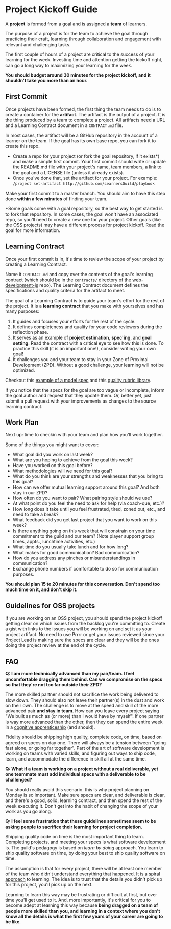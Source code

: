# Project Kickoff Guide

A **project** is formed from a goal and is assigned a **team** of learners.

The purpose of a project is for the team to achieve the goal through practicing their craft, learning through collaboration and engagement with relevant and challenging tasks.

The first couple of hours of a project are critical to the success of your learning for the week. Investing time and attention getting the kickoff right, can go a long way to maximizing your learning for the week.

**You should budget around 30 minutes for the project kickoff, and it shouldn't take you more than an hour.**

## First Commit

Once projects have been formed, the first thing the team needs to do is to create a container for the **artifact**. The artifact is the output of a project. It is the thing produced by a team to complete a project. All artifacts need a URL and a Learning Contract document in a `CONTRACT.md` file.

In most cases, the artifact will be a GitHub repository in the account of a learner on the team. If the goal has its own base repo, you can fork it to create this repo.

- Create a repo for your project (or fork the goal repository, if it exists\*) and make a simple first commit. Your first commit should write or update the README.md file with your project's name, team members, a link to the goal and a LICENSE file (unless it already exists).
- Once you've done that, set the artifact for your project. For example: `/project set-artifact http://github.com/LearnersGuild/playbook`

Make your first commit to a master branch. You should aim to have this step done **within a few minutes** of finding your team.

\*Some goals come with a goal repository, so the best way to get started is to fork that repository. In some cases, the goal won't have an associated repo, so you'll need to create a new one for your project. Other goals (like the OSS projects) may have a different process for project kickoff. Read the goal for more information.

## Learning Contract

Once your first commit is in, it's time to review the scope of your project by creating a Learning Contract.

Name it `CONTRACT.md` and copy over the contents of the goal's learning contract (which should be in the `contracts/` directory of the [web-development-js](https://github.com/GuildCrafts/web-development-js/tree/master/contracts) repo). The Learning Contract document defines the specifications and quality criteria for the artifact to meet.

The goal of a Learning Contract is to guide your team's effort for the rest of the project. It is a **learning contract** that you make with yourselves and has many purposes:

1. It guides and focuses your efforts for the rest of the cycle.
2. It defines completeness and quality for your code reviewers during the reflection phase.
3. It serves as an example of **project estimation**, **spec'ing**, and **goal setting**. Read the contract with a critical eye to see how this is done. To practice this skill (it is an important one!), consider writing your own goal!
4. It challenges you and your team to stay in your Zone of Proximal Development (ZPD). Without a good challenge, your learning will not be optimized.

Checkout this [example of a model spec](https://github.com/GuildCrafts/model-project-specifications/blob/master/model_specs.md) and this [quality rubric library](https://github.com/GuildCrafts/model-project-specifications/blob/master/quality_rubric_library.md).

If you notice that the specs for the goal are too vague or incomplete, inform the goal author and request that they update them. Or, better yet, just submit a pull request with your improvements as changes to the source learning contract.

## Work Plan

Next up: time to checkin with your team and plan how you'll work together.

Some of the things you might want to cover:

- What goal did you work on last week?
- What are you hoping to achieve from the goal this week?
- Have you worked on this goal before?
- What methodologies will we need for this goal?
- What do you think are your strengths and weaknesses that you bring to this goal?
- How can we offer mutual learning support around this goal? And both stay in our ZPD?
- How often do you want to pair? What pairing style should we use?
- At what point do you feel the need to ask for help (via coach-que, etc.)?
- How long does it take until you feel frustrated, tired, zoned out, etc., and need to take a break?
- What feedback did you get last project that you want to work on this week?
- Is there anything going on this week that will constrain on your time commitment to the guild and our team? (Note player support group times, appts., lunchtime activities, etc.)
- What time do you usually take lunch and for how long?
- What makes for good communication? Bad communication?
- How do you address any pinches or misunderstandings in communication?
- Exchange phone numbers if comfortable to do so for communication purposes.

**You should plan 15 to 20 minutes for this conversation. Don't spend too much time on it, and don't skip it.**

## Guidelines for OSS projects

If you are working on an OSS project, you should spend the project kickoff getting clear on which issues from the backlog you're committing to. Create a gist with links to the issues you will be working on and set it as your project artifact. No need to use Prrrr or get your issues reviewed since your Project Lead is making sure the specs are clear and they will be the ones doing the project review at the end of the cycle.


## FAQ

**Q: I am more technically advanced than my pair/team. I feel uncomfortable dragging them behind. Can we compromise on the specs so that they're not too far outside their ZPD?**

The more skilled partner should not sacrifice the work being delivered to slow down. They should also not leave their partner(s) in the dust and work on their own. The challenge is to move at the speed and skill of the more advanced pair **and stay in team**. How can you leave every project saying "We built as much as (or more) than I would have by myself". If one partner is way more advanced than the other, then they can spend the entire week in a [cognitive apprenticeship](/Game_Manual/Cognitive_Apprenticeship.md) (and should).

Fidelity should be shipping high quality, complete code, on time, based on agreed on specs on day one. There will always be a tension between "going fast alone, or going far together". Part of the art of software development is working on teams with varied skills, and figuring out ways to ship code, learn, and accommodate the difference in skill all at the same time.

**Q: What if a team is working on a project without a real deliverable, yet one teammate must add individual specs with a deliverable to be challenged?**

You should really avoid this scenario. this is why project planning on Monday is so important. Make sure specs are clear, and deliverable is clear, and there's a good, solid, learning contract, and then spend the rest of the week executing it. Don't get into the habit of changing the scope of your work as you go along.

**Q: I feel some frustration that these guidelines sometimes seem to be asking people to sacrifice their learning for project completion.**

Shipping quality code on time is the most important thing to learn. Completing projects, and meeting your specs is what software development is. The guild's pedagogy is based on *learn by doing* approach. You learn to ship quality software on time, by doing your best to ship quality software on time.

The assumption is that for every project, there will be at least one member of the team who didn't understand everything that happened. It is a [spiral approach](https://en.wikipedia.org/wiki/Spiral_approach) to learning. The idea is to trust that the details you didn't pick up for this project, you'll pick up on the next.

Learning to learn this way may be frustrating or difficult at first, but over time you'll get used to it. And, more importantly, it's critical for you to become adept at learning this way because **being dragged on a team of people more skilled than you, and learning in a context where you don't know all the details is what the first few years of your career are going to be like**.
